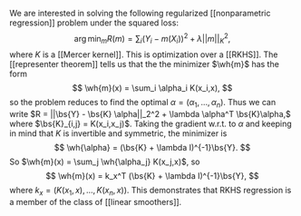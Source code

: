 We are interested in solving the following regularized [[nonparametric regression]] problem under the squared loss: 
$$
\arg\min_m R(m) = \sum_i (Y_i - m(X_i))^2  +\lambda ||m||_K^2,
$$
where $K$ is a [[Mercer kernel]]. This is optimization over a [[RKHS]]. The [[representer theorem]] tells us that the the minimizer $\wh{m}$ has the form 
$$
\wh{m}(x) = \sum_i \alpha_i K(x_i,x),
$$
so the problem reduces to find the optimal $\alpha = (\alpha_1,\dots,\alpha_n).$ Thus we can write $R = ||\bs{Y} - \bs{K} \alpha||_2^2 + \lambda \alpha^T \bs{K}\alpha,$ where $\bs{K}_{i,j} = K(x_i,x_j)$.  Taking the gradient w.r.t. to $\alpha$ and keeping in mind that $K$ is invertible and symmetric, the minimizer is 
$$
\wh{\alpha} = (\bs{K} + \lambda I)^{-1}\bs{Y}.
$$
So $\wh{m}(x) = \sum_j \wh{\alpha_j} K(x_j,x)$, so 
$$
\wh{m}(x) = k_x^T (\bs{K} + \lambda I)^{-1}\bs{Y},
$$
where $k_x = (K(x_1,x),\dots,K(x_n,x))$. This demonstrates that RKHS regression is a member of the class of [[linear smoothers]]. 



